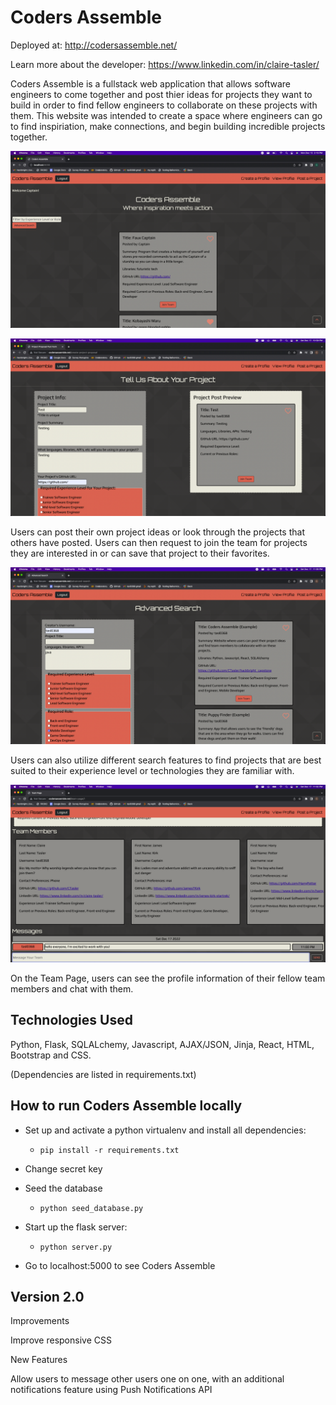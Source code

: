 # Coders Assemble 

Deployed at: http://codersassemble.net/

Learn more about the developer: https://www.linkedin.com/in/claire-tasler/

Coders Assemble is a fullstack web application that allows software engineers 
to come together and post thier ideas for projects they want to build in order
to find fellow engineers to collaborate on these projects with them. This 
website was intended to create a space where engineers can go 
to find inspiriation, make connections, and begin building incredible 
projects together. 

![Home Page](/readme_pics/homepagescreenshot.png?raw=true)

![Project Post Page](/readme_pics/create%20a%20project%20post%20screenshot.png)

Users can post their own project ideas or look through the projects that others
have posted. Users can then request to join the team for projects they are 
interested in or can save that project to their favorites. 

![Advanced Search Page](/readme_pics/advanced%20search%20screenshot.png)

Users can also utilize different search features to find projects that are best
suited to their experience level or technologies they are familiar with. 

![Team Page](/readme_pics/team%20page%20screenshot.png)

On the Team Page, users can see the profile information of their fellow 
team members and chat with them. 

## Technologies Used 
Python, Flask, SQLALchemy, Javascript, AJAX/JSON, Jinja, React, HTML, Bootstrap 
and CSS.

(Dependencies are listed in requirements.txt)

## How to run Coders Assemble locally

* Set up and activate a python virtualenv and install all dependencies: 
  * `pip install -r requirements.txt`

* Change secret key

* Seed the database 
  * `python seed_database.py`

* Start up the flask server: 
  * `python server.py` 

* Go to localhost:5000 to see Coders Assemble

## Version 2.0

Improvements 

Improve responsive CSS



New Features 

Allow users to message other users one on one, with an additional notifications
 feature using Push Notifications API




